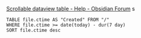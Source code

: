 [Scrollable dataview table - Help - Obsidian Forum](https://forum.obsidian.md/t/scrollable-dataview-table/29009/10)
s

```dataview
TABLE file.ctime AS "Created" FROM "/" 
WHERE file.ctime >= date(today) - dur(7 day) 
SORT file.ctime desc
```
